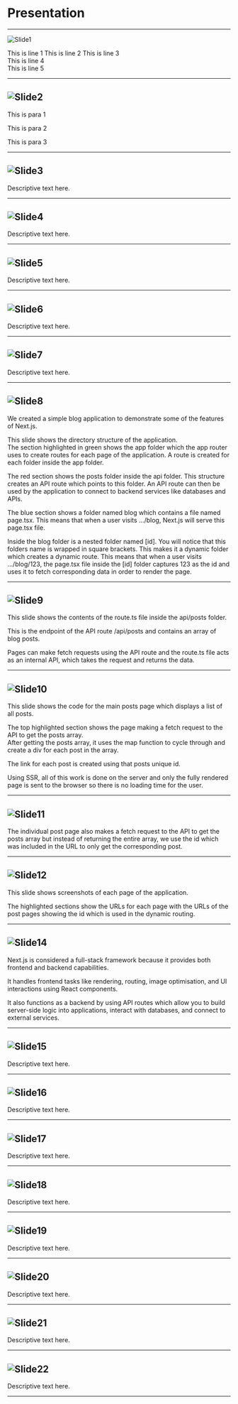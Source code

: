 # Presentation
---

![Slide1](src/assets/images/Slide1.PNG)

This is line 1
This is line 2
This is line 3  
This is line 4  
This is line 5  

---

![Slide2](src/assets/images/Slide2.PNG)  
---
This is para 1

This is para 2

This is para 3


---

![Slide3](src/assets/images/Slide3.PNG)  
---
Descriptive text here.

---

![Slide4](src/assets/images/Slide4.PNG)
---
Descriptive text here.

---

![Slide5](src/assets/images/Slide5.PNG)
---
Descriptive text here.

---

![Slide6](src/assets/images/Slide6.PNG)
---
Descriptive text here.

---

![Slide7](src/assets/images/Slide7.PNG)
---
Descriptive text here.

---

![Slide8](src/assets/images/Slide8.PNG)
---

We created a simple blog application to demonstrate some of the features of Next.js.

This slide shows the directory structure of the application.  
The section highlighted in green shows the app folder which the app router uses to create routes for each page of the application. A route is created for each folder inside the app folder.

The red section shows the posts folder inside the api folder. This structure creates an API route which points to this folder. An API route can then be used by the application to connect to backend services like databases and APIs.

The blue section shows a folder named blog which contains a file named page.tsx. This means that when a user visits …/blog, Next.js will serve this page.tsx file.

Inside the blog folder is a nested folder named [id]. You will notice that this folders name is wrapped in square brackets. This makes it a dynamic folder which creates a dynamic route. This means that when a user visits …/blog/123, the page.tsx file inside the [id] folder captures 123 as the id and uses it to fetch corresponding data in order to render the page. 

---

![Slide9](src/assets/images/Slide9.PNG)
---

This slide shows the contents of the route.ts file inside the api/posts folder.

This is the endpoint of the API route /api/posts and contains an array of blog posts.

Pages can make fetch requests using the API route and the route.ts file acts as an internal API, which takes the request and returns the data.


---


![Slide10](src/assets/images/Slide10.PNG)
---

This slide shows the code for the main posts page which displays a list of all posts.

The top highlighted section shows the page making a fetch request to the API to get the posts array.  
After getting the posts array, it uses the map function to cycle through and create a div for each post in the array.

The link for each post is created using that posts unique id.

Using SSR, all of this work is done on the server and only the fully rendered page is sent to the browser so there is no loading time for the user.


---


![Slide11](src/assets/images/Slide11.PNG)
---

The individual post page also makes a fetch request to the API to get the posts array but instead of returning the entire array, we use the id which was included in the URL to only get the corresponding post.


---


![Slide12](src/assets/images/Slide12.PNG)
---

This slide shows screenshots of each page of the application.

The highlighted sections show the URLs for each page with the URLs of the post pages showing the id which is used in the dynamic routing.


---


![Slide14](src/assets/images/Slide14.PNG)
---

Next.js is considered a full-stack framework because it provides both frontend and backend capabilities.

It handles frontend tasks like rendering, routing, image optimisation, and UI interactions using React components.

It also functions as a backend by using API routes which allow you to build server-side logic into applications, interact with databases, and connect to external services.


---


![Slide15](src/assets/images/Slide15.PNG)
---
Descriptive text here.

---

![Slide16](src/assets/images/Slide16.PNG)
---
Descriptive text here.

---

![Slide17](src/assets/images/Slide17.PNG)
---
Descriptive text here.

---

![Slide18](src/assets/images/Slide18.PNG)
---
Descriptive text here.

---

![Slide19](src/assets/images/Slide19.PNG)
---
Descriptive text here.

---

![Slide20](src/assets/images/Slide20.PNG)
---
Descriptive text here.

---

![Slide21](src/assets/images/Slide21.PNG)
---
Descriptive text here.

---

![Slide22](src/assets/images/Slide22.PNG)
---
Descriptive text here.

---
